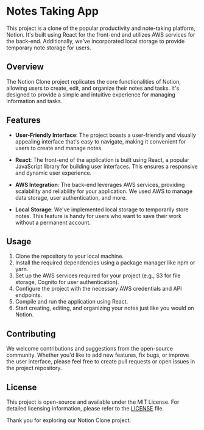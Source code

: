 # Notes Taking App

This project is a clone of the popular productivity and note-taking platform, Notion. It's built using React for the front-end and utilizes AWS services for the back-end. Additionally, we've incorporated local storage to provide temporary note storage for users.

## Overview

The Notion Clone project replicates the core functionalities of Notion, allowing users to create, edit, and organize their notes and tasks. It's designed to provide a simple and intuitive experience for managing information and tasks.

## Features

- **User-Friendly Interface**: The project boasts a user-friendly and visually appealing interface that's easy to navigate, making it convenient for users to create and manage notes.

- **React**: The front-end of the application is built using React, a popular JavaScript library for building user interfaces. This ensures a responsive and dynamic user experience.

- **AWS Integration**: The back-end leverages AWS services, providing scalability and reliability for your application. We used AWS to manage data storage, user authentication, and more.

- **Local Storage**: We've implemented local storage to temporarily store notes. This feature is handy for users who want to save their work without a permanent account.

## Usage

1. Clone the repository to your local machine.
2. Install the required dependencies using a package manager like npm or yarn.
3. Set up the AWS services required for your project (e.g., S3 for file storage, Cognito for user authentication).
4. Configure the project with the necessary AWS credentials and API endpoints.
5. Compile and run the application using React.
6. Start creating, editing, and organizing your notes just like you would on Notion.

## Contributing

We welcome contributions and suggestions from the open-source community. Whether you'd like to add new features, fix bugs, or improve the user interface, please feel free to create pull requests or open issues in the project repository.

## License

This project is open-source and available under the MIT License. For detailed licensing information, please refer to the [LICENSE](LICENSE) file.

Thank you for exploring our Notion Clone project.
